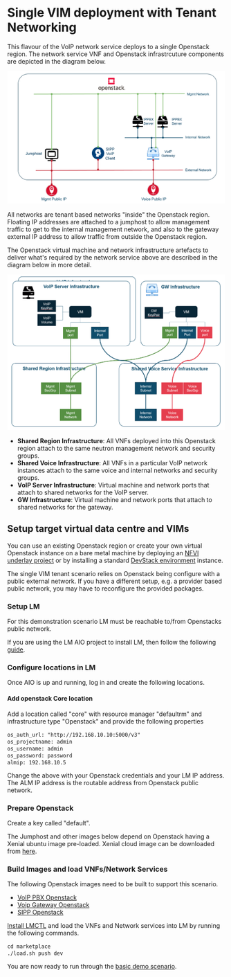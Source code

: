 # Single VIM deployment with Tenant Networking

This flavour of the VoIP network service deploys to a single Openstack region. The network service VNF and Openstack infrastrcuture components are depicted in the diagram below. 

![VoIP Service](/docs/images/basic-voip.PNG)

All networks are tenant based networks "inside" the Openstack region. Floating IP addresses are attached to a jumphost to allow management traffic to get to the internal management network, and also to the gateway external IP address to allow traffic from outside the Openstack region. 

The Openstack virtual machine and network infrastructure artefacts to deliver what's required by the network service above are described in the diagram below in more detail.

![OpenStack Infrastructure](/docs/images/basic-openstack.PNG)

* **Shared Region Infrastructure**: All VNFs deployed into this Openstack region attach to the same neutron management network and security groups. 
* **Shared Voice Infrastructure**: All VNFs in a particular VoIP network instances attach to the same voice and internal networks and security groups.
* **VoIP Server Infrastructure**: Virtual machine and network ports that attach to shared networks for the VoIP server. 
* **GW Infrastructure**: Virtual machine and network ports that attach to shared networks for the gateway. 

## Setup target virtual data centre and VIMs

You can use an existing Openstack region or create your own virtual Openstack instance on a bare metal machine by deploying an [NFVI underlay project](https://github.com/accanto-systems/nfvi-environment) or by installing a standard [DevStack environment](https://docs.openstack.org/devstack/latest/) instance. 

The single VIM tenant scenario relies on Openstack being configure with a public external network. If you have a different setup, e.g. a provider based public network, you may have to reconfigure the provided packages. 

### Setup LM

For this demonstration scenario LM must be reachable to/from Openstacks public network.

If you are using the LM AIO project to install LM, then follow the following [guide](/docs/install-AIO.md). 

### Configure locations in LM

Once AIO is up and running, log in and create the following locations. 

#### Add openstack Core location

Add a location called "core" with resource manager "defaultrm" and infrastructure type "Openstack" and provide the following properties

```
os_auth_url: "http://192.168.10.10:5000/v3"
os_projectname: admin
os_username: admin
os_password: password
almip: 192.168.10.5
```

Change the above with your Openstack credentials and your LM IP address. The ALM IP address is the routable address from Openstack public network. 

### Prepare Openstack

Create a key called "default".

The Jumphost and other images below depend on Openstack having a Xenial ubuntu image pre-loaded. Xenial cloud image can be downloaded from [here](https://cloud-images.ubuntu.com/xenial/current/xenial-server-cloudimg-amd64-disk1.img).

### Build Images and load VNFs/Network Services

The following Openstack images need to be built to support this scenario. 
* [VoIP PBX Openstack](/vnfs/ip-pbx/VNFCs/asterisk-vnfc/VDUs/packer/openstack/Readme.md)
* [Voip Gateway Openstack](/vnfs/voip-gateway/VNFCs/kamailio-vnfc/VDUs/packer/openstack/Readme.md)
* [SIPP Openstack](/vnfs/sip-performance/VNFCs/sipp-vnfc/VDUs/packer/openstack/Readme.md)

[Install LMCTL](/docs/install-lmctl.md) and load the VNFs and Network services into LM by running the following commands. 

```
cd marketplace
./load.sh push dev
```

You are now ready to run through the [basic demo scenario](/docs/basic-demo.md). 